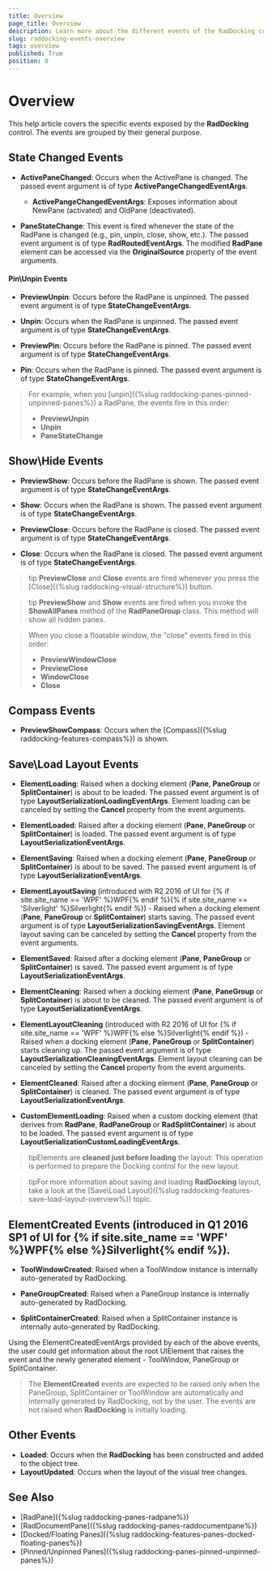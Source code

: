 ```yaml
---
title: Overview
page_title: Overview
description: Learn more about the different events of the RadDocking control.
slug: raddocking-events-overview
tags: overview
published: True
position: 0
---
```


# Overview

This help article covers the specific events exposed by the __RadDocking__ control. The events are grouped by their general purpose.

## State Changed Events

* __ActivePaneChanged__: Occurs when the ActivePane is changed. The passed event argument is of type __ActivePangeChangedEventArgs__.

	* __ActivePangeChangedEventArgs__: Exposes information about NewPane (activated) and OldPane (deactivated).
	
* __PaneStateChange__: This event is fired whenever the state of the RadPane is changed (e.g., pin, unpin, close, show, etc.). The passed event argument is of type __RadRoutedEventArgs__. The modified __RadPane__ element can be accessed via the __OriginalSource__ property of the event arguments.
	
#### __Pin\Unpin Events__

* __PreviewUnpin__: Occurs before the RadPane is unpinned. The passed event argument is of type __StateChangeEventArgs__. 

* __Unpin__: Occurs when the RadPane is unpinned. The passed event argument is of type __StateChangeEventArgs__.

* __PreviewPin__: Occurs before the RadPane is pinned. The passed event argument is of type __StateChangeEventArgs__.

* __Pin__: Occurs when the RadPane is pinned. The passed event argument is of type __StateChangeEventArgs__.
	
>For example, when you [unpin]({%slug raddocking-panes-pinned-unpinned-panes%}) a RadPane, the events fire in this order:                   
>	* __PreviewUnpin__
>	* __Unpin__
>	* __PaneStateChange__ 

## Show\Hide Events

* __PreviewShow__: Occurs before the RadPane is shown. The passed event argument is of type __StateChangeEventArgs__. 

* __Show__: Occurs when the RadPane is shown. The passed event argument is of type __StateChangeEventArgs__. 

* __PreviewClose__: Occurs before the RadPane is closed. The passed event argument is of type __StateChangeEventArgs__. 

* __Close__: Occurs when the RadPane is closed. The passed event argument is of type __StateChangeEventArgs__. 

>tip __PreviewClose__ and __Close__ events are fired whenever you press the [Close]({%slug raddocking-visual-structure%}) button.

>tip __PreviewShow__ and __Show__ events are fired when you invoke the __ShowAllPanes__ method of the __RadPaneGroup__ class. This method will show all hidden panes.

>When you close a floatable window, the "close" events fired in this order:
> 	* __PreviewWindowClose__
> 	* __PreviewClose__
> 	* __WindowClose__
> 	* __Close__

## Compass Events

* __PreviewShowCompass__: Occurs when the [Compass]({%slug raddocking-features-compass%}) is shown.

## Save\Load Layout Events

* __ElementLoading__: Raised when a docking element (__Pane__, __PaneGroup__ or __SplitContainer__) is about to be loaded. The passed event argument is of type __LayoutSerializationLoadingEventArgs__. Element loading can be canceled by setting the __Cancel__ property from the event arguments.

* __ElementLoaded__: Raised after a docking element (__Pane__, __PaneGroup__ or __SplitContainer__) is loaded. The passed event argument is of type __LayoutSerializationEventArgs__.

* __ElementSaving__: Raised when a docking element (__Pane__, __PaneGroup__ or __SplitContainer__) is about to be saved. The passed event argument is of type __LayoutSerializationEventArgs__.

* __ElementLayoutSaving__ (introduced with R2 2016 of UI for {% if site.site_name == 'WPF' %}WPF{% endif %}{% if site.site_name == 'Silverlight' %}Silverlight{% endif %}) - Raised when a docking element (__Pane__, __PaneGroup__ or __SplitContainer__) starts saving. The passed event argument is of type __LayoutSerializationSavingEventArgs__. Element layout saving can be canceled by setting the __Cancel__ property from the event arguments.

* __ElementSaved__: Raised after a docking element (__Pane__, __PaneGroup__ or __SplitContainer__) is saved. The passed event argument is of type __LayoutSerializationEventArgs__.

* __ElementCleaning__: Raised when a docking element (__Pane__, __PaneGroup__ or __SplitContainer__) is about to be cleaned. The passed event argument is of type __LayoutSerializationEventArgs__.

* __ElementLayoutCleaning__ (introduced with R2 2016 of UI for {% if site.site_name == 'WPF' %}WPF{% else %}Silverlight{% endif %}) - Raised when a docking element (__Pane__, __PaneGroup__ or __SplitContainer__) starts cleaning up. The passed event argument is of type __LayoutSerializationCleaningEventArgs__. Element layout cleaning can be canceled by setting the __Cancel__ property from the event arguments.

* __ElementCleaned__: Raised after a docking element (__Pane__, __PaneGroup__ or __SplitContainer__) is cleaned. The passed event argument is of type __LayoutSerializationEventArgs__.

* __CustomElementLoading__: Raised when a custom docking element (that derives from __RadPane__, __RadPaneGroup__ or __RadSplitContainer__) is about to be loaded. The passed event argument is of type __LayoutSerializationCustomLoadingEventArgs__.

>tipElements are __cleaned just before loading__ the layout: This operation is performed to prepare the Docking control for the new layout.

>tipFor more information about saving and loading __RadDocking__ layout, take a look at the [Save\Load Layout]({%slug raddocking-features-save-load-layout-overview%}) topic.

## ElementCreated Events (introduced in Q1 2016 SP1 of UI for {% if site.site_name == 'WPF' %}WPF{% else %}Silverlight{% endif %}).

* __ToolWindowCreated__: Raised when a ToolWindow instance is internally auto-generated by RadDocking.

* __PaneGroupCreated__: Raised when a PaneGroup instance is internally auto-generated by RadDocking.

* __SplitContainerCreated__: Raised when a SplitContainer instance is internally auto-generated by RadDocking.
	
Using the ElementCreatedEventArgs provided by each of the above events, the user could get information about the root UIElement that raises the event and the newly generated element - ToolWindow, PaneGroup or SplitContainer.

>The __ElementCreated__ events are expected to be raised only when the PaneGroup, SplitContainer or ToolWindow are automatically and internally generated by RadDocking, not by the user. The events are not raised when __RadDocking__ is initially loading.

## Other Events

* __Loaded__: Occurs when the __RadDocking__ has been constructed and added to the object tree.
* __LayoutUpdated__: Occurs when the layout of the visual tree changes.	

## See Also

 * [RadPane]({%slug raddocking-panes-radpane%})
 * [RadDocumentPane]({%slug raddocking-panes-raddocumentpane%})
 * [Docked/Floating Panes]({%slug raddocking-features-panes-docked-floating-panes%})
 * [Pinned/Unpinned Panes]({%slug raddocking-panes-pinned-unpinned-panes%})

